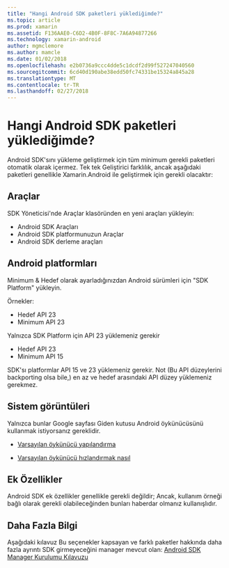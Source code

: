 ```yaml
---
title: "Hangi Android SDK paketleri yüklediğimde?"
ms.topic: article
ms.prod: xamarin
ms.assetid: F136AAE0-C6D2-4B0F-8F8C-7A6A94877266
ms.technology: xamarin-android
author: mgmclemore
ms.author: mamcle
ms.date: 01/02/2018
ms.openlocfilehash: e2b0736a9ccc4dde5c1dcdf2d99f527247040560
ms.sourcegitcommit: 6cd40d190abe38edd50fc74331be15324a845a28
ms.translationtype: MT
ms.contentlocale: tr-TR
ms.lasthandoff: 02/27/2018
---
```

# <a name="which-android-sdk-packages-should-i-install"></a>Hangi Android SDK paketleri yüklediğimde?

Android SDK'sını yükleme geliştirmek için tüm minimum gerekli paketleri otomatik olarak içermez. Tek tek Geliştirici farklılık, ancak aşağıdaki paketleri genellikle Xamarin.Android ile geliştirmek için gerekli olacaktır:

## <a name="tools"></a>Araçlar

SDK Yöneticisi'nde Araçlar klasöründen en yeni araçları yükleyin:

- Android SDK Araçları
- Android SDK platformunuzun Araçlar
- Android SDK derleme araçları

## <a name="android-platforms"></a>Android platformları

Minimum & Hedef olarak ayarladığınızdan Android sürümleri için "SDK Platform" yükleyin. 

Örnekler:

- Hedef API 23
- Minimum API 23

Yalnızca SDK Platform için API 23 yüklemeniz gerekir

- Hedef API 23
- Minimum API 15

SDK'sı platformlar API 15 ve 23 yüklemeniz gerekir. Not (Bu API düzeylerini backporting olsa bile,) en az ve hedef arasındaki API düzey yüklemeniz gerekmez.

## <a name="system-images"></a>Sistem görüntüleri
Yalnızca bunlar Google sayfası Giden kutusu Android öykünücüsünü kullanmak istiyorsanız gereklidir. 

- [Varsayılan öykünücü yapılandırma](~/android/get-started/installation/android-emulator/index.md)

- [Varsayılan öykünücü hızlandırmak nasıl](~/android/get-started/installation/android-emulator/index.md)

## <a name="extras"></a>Ek Özellikler
Android SDK ek özellikler genellikle gerekli değildir; Ancak, kullanım örneği bağlı olarak gerekli olabileceğinden bunları haberdar olmanız kullanışlıdır.

## <a name="further-reading"></a>Daha Fazla Bilgi
Aşağıdaki kılavuz Bu seçenekler kapsayan ve farklı paketler hakkında daha fazla ayrıntı SDK girmeyeceğini manager mevcut olan: [Android SDK Manager Kurulumu Kılavuzu](http://www.themethodology.net/2015/02/android-sdk-manager-setup-for.html?m=1)


